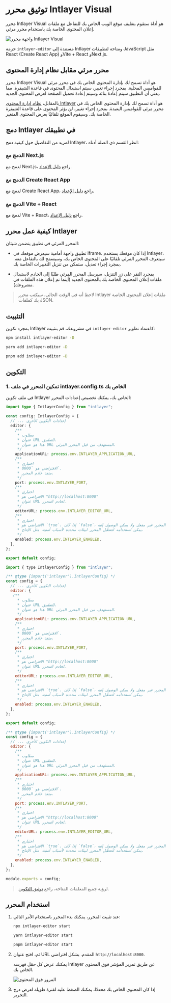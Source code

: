 # توثيق محرر Intlayer Visual

محرر Intlayer Visual هو أداة ستقوم بتغليف موقع الويب الخاص بك للتفاعل مع ملفات إعلان المحتوى الخاصة بك باستخدام محرر مرئي.

![واجهة محرر Intlayer Visual](https://github.com/aymericzip/intlayer/blob/main/docs/ar/assets/visual_editor.gif)

حزمة `intlayer-editor` مستندة إلى Intlayer ومتاحة لتطبيقات JavaScript مثل React (Create React App) وVite + React وNext.js.

## محرر مرئي مقابل نظام إدارة المحتوى

محرر Intlayer Visual هو أداة تسمح لك بإدارة المحتوى الخاص بك في محرر مرئي للقواميس المحلية. بمجرد إجراء تغيير، سيتم استبدال المحتوى في قاعدة الشيفرة. مما يعني أن التطبيق سيتم إعادة بنائه وسيتم إعادة تحميل الصفحة لعرض المحتوى الجديد.

بالمقابل، [نظام إدارة المحتوى Intlayer](https://github.com/aymericzip/intlayer/blob/main/docs/ar/intlayer_CMS.md) هو أداة تسمح لك بإدارة المحتوى الخاص بك في محرر مرئي للقواميس البعيدة. بمجرد إجراء تغيير، لن يؤثر المحتوى على قاعدة الشيفرة الخاصة بك. وسيقوم الموقع تلقائيًا بعرض المحتوى المتغير.

## دمج Intlayer في تطبيقك

لمزيد من التفاصيل حول كيفية دمج Intlayer، انظر القسم ذي الصلة أدناه:

### الدمج مع Next.js

لدمج مع Next.js، راجع [دليل الإعداد](https://github.com/aymericzip/intlayer/blob/main/docs/ar/intlayer_with_nextjs_15.md).

### الدمج مع Create React App

لدمج مع Create React App، راجع [دليل الإعداد](https://github.com/aymericzip/intlayer/blob/main/docs/ar/intlayer_with_create_react_app.md).

### الدمج مع Vite + React

لدمج مع Vite + React، راجع [دليل الإعداد](https://github.com/aymericzip/intlayer/blob/main/docs/ar/intlayer_with_vite+react.md).

## كيفية عمل محرر Intlayer

المحرر المرئي في تطبيق يتضمن شيئان:

- تطبيق واجهة أمامية سيعرض موقعك في iframe. إذا كان موقعك يستخدم Intlayer، سيتعرف المحرر المرئي تلقائيًا على المحتوى الخاص بك، وسيسمح لك بالتفاعل معه. بمجرد إجراء تعديل، ستمكن من تنزيل التغييرات الخاصة بك.

- بمجرد النقر على زر التنزيل، سيرسل المحرر المرئي طلبًا إلى الخادم لاستبدال ملفات إعلان المحتوى الخاصة بك بالمحتوى الجديد (أينما تم إعلان هذه الملفات في مشروعك).

> لاحظ أنه في الوقت الحالي، سيكتب محرر Intlayer ملفات إعلان المحتوى الخاصة بك كملفات JSON.

## التثبيت

بمجرد تكوين Intlayer في مشروعك، قم بتثبيت `intlayer-editor` كاعتماد تطوير:

```bash packageManager="npm"
npm install intlayer-editor -D
```

```bash packageManager="yarn"
yarn add intlayer-editor -D
```

```bash packageManager="pnpm"
pnpm add intlayer-editor -D
```

## التكوين

### 1. تمكين المحرر في ملف intlayer.config.ts الخاص بك

في ملف تكوين Intlayer الخاص بك، يمكنك تخصيص إعدادات المحرر:

```typescript fileName="intlayer.config.ts" codeFormat="typescript"
import type { IntlayerConfig } from "intlayer";

const config: IntlayerConfig = {
  // ... إعدادات التكوين الأخرى
  editor: {
    /**
     * مطلوب
     * عنوان URL للتطبيق.
     * هذا هو عنوان URL المستهدف من قبل المحرر المرئي.
     */
    applicationURL: process.env.INTLAYER_APPLICATION_URL,
    /**
     * اختياري
     * الافتراضي هو `8000`.
     * منفذ خادم المحرر.
     */
    port: process.env.INTLAYER_PORT,
    /**
     * اختياري
     * الافتراضي هو "http://localhost:8000"
     * عنوان URL لخادم المحرر.
     */
    editorURL: process.env.INTLAYER_EDITOR_URL,
    /**
     * اختياري
     * الافتراضي هو `true`. إذا كان `false`، فإن المحرر غير مفعل ولا يمكن الوصول إليه.
     * يمكن استخدامه لتعطيل المحرر لبيئات محددة لأسباب أمنية، مثل الإنتاج.
     */
    enabled: process.env.INTLAYER_ENABLED,
  },
};

export default config;
```

```javascript fileName="intlayer.config.mjs" codeFormat="esm"
import { type IntlayerConfig } from "intlayer";

/** @type {import('intlayer').IntlayerConfig} */
const config = {
  // ... إعدادات التكوين الأخرى
  editor: {
   /**
     * مطلوب
     * عنوان URL للتطبيق.
     * هذا هو عنوان URL المستهدف من قبل المحرر المرئي.
     */
    applicationURL: process.env.INTLAYER_APPLICATION_URL,
    /**
     * اختياري
     * الافتراضي هو `8000`.
     * منفذ خادم المحرر.
     */
    port: process.env.INTLAYER_PORT,
    /**
     * اختياري
     * الافتراضي هو "http://localhost:8000"
     * عنوان URL لخادم المحرر.
     */
    editorURL: process.env.INTLAYER_EDITOR_URL,
    /**
     * اختياري
     * الافتراضي هو `true`. إذا كان `false`، فإن المحرر غير مفعل ولا يمكن الوصول إليه.
     * يمكن استخدامه لتعطيل المحرر لبيئات محددة لأسباب أمنية، مثل الإنتاج.
     */
    enabled: process.env.INTLAYER_ENABLED,
  },
};

export default config;
```

```javascript fileName="intlayer.config.cjs" codeFormat="commonjs"
/** @type {import('intlayer').IntlayerConfig} */
const config = {
  // ... إعدادات التكوين الأخرى
  editor: {
    /**
     * مطلوب
     * عنوان URL للتطبيق.
     * هذا هو عنوان URL المستهدف من قبل المحرر المرئي.
     */
    applicationURL: process.env.INTLAYER_APPLICATION_URL,
    /**
     * اختياري
     * الافتراضي هو `8000`.
     * منفذ خادم المحرر.
     */
    port: process.env.INTLAYER_PORT,
    /**
     * اختياري
     * الافتراضي هو "http://localhost:8000"
     * عنوان URL لخادم المحرر.
     */
    editorURL: process.env.INTLAYER_EDITOR_URL,
    /**
     * اختياري
     * الافتراضي هو `true`. إذا كان `false`، فإن المحرر غير مفعل ولا يمكن الوصول إليه.
     * يمكن استخدامه لتعطيل المحرر لبيئات محددة لأسباب أمنية، مثل الإنتاج.
     */
    enabled: process.env.INTLAYER_ENABLED,
  },
};

module.exports = config;
```

> لرؤية جميع المعلمات المتاحة، راجع [توثيق التكوين](https://github.com/aymericzip/intlayer/blob/main/docs/ar/configuration.md).

## استخدام المحرر

1. عند تثبيت المحرر، يمكنك بدء المحرر باستخدام الأمر التالي:

   ```bash packageManager="npm"
   npx intlayer-editor start
   ```

   ```bash packageManager="yarn"
   yarn intlayer-editor start
   ```

   ```bash packageManager="pnpm"
   pnpm intlayer-editor start
   ```

2. ثم، افتح عنوان URL المقدم. بشكل افتراضي `http://localhost:8000`.

   يمكنك عرض كل حقل فهرسه Intlayer عن طريق تمرير المؤشر فوق المحتوى الخاص بك.

   ![المرور فوق المحتوى](https://github.com/aymericzip/intlayer/blob/main/docs/ar/assets/intlayer_editor_hover_content.png)

3. إذا كان المحتوى الخاص بك محددًا، يمكنك الضغط عليه لفترة طويلة لعرض درج التحرير.
